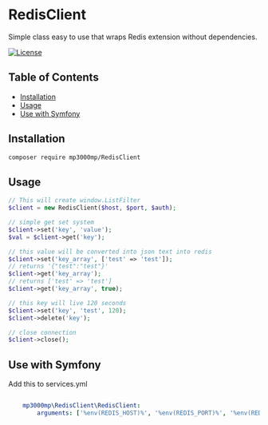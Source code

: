 # RedisClient
 Simple class easy to use that wraps Redis extension without dependencies.
 
 [![License](https://img.shields.io/badge/License-Apache%202.0-blue.svg)](https://opensource.org/licenses/Apache-2.0)
 
 Table of Contents
 -----------------
 
  - [Installation](#installation)
  - [Usage](#usage)
  - [Use with Symfony](#symfony)


Installation
------------

```sh
composer require mp3000mp/RedisClient
```


Usage
-----

```php
// This will create window.ListFilter
$client = new RedisClient($host, $port, $auth);

// simple get set system
$client->set('key', 'value');
$val = $client->get('key');

// this value will be converted into json text into redis
$client->set('key_array', ['test' => 'test']);
// returns '{"test":"test"}'
$client->get('key_array');
// returns ['test' => 'test']
$client->get('key_array', true);

// this key will live 120 seconds
$client->set('key', 'test', 120); 
$client->delete('key');

// close connection
$client->close();

```

Use with Symfony
-----

Add this to services.yml
```yml

    mp3000mp\RedisClient\RedisClient:
        arguments: ['%env(REDIS_HOST)%', '%env(REDIS_PORT)%', '%env(REDIS_AUTH)%']

```
